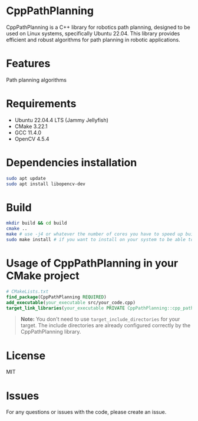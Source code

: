 # CppPathPlanning

CppPathPlanning is a C++ library for robotics path planning, designed to be used on Linux systems, specifically Ubuntu 22.04. This library provides efficient and robust algorithms for path planning in robotic applications.

# Features
Path planning algorithms

# Requirements
- Ubuntu 22.04.4 LTS (Jammy Jellyfish)
- CMake 3.22.1
- GCC 11.4.0
- OpenCV 4.5.4

# Dependencies installation

```bash
sudo apt update
sudo apt install libopencv-dev
```

# Build

```bash
mkdir build && cd build
cmake ..
make # use -j4 or whatever the number of cores you have to speed up build process
sudo make install # if you want to install on your system to be able to use find_package in your own CMake project
```

# Usage of CppPathPlanning in your CMake project

```cmake
# CMakeLists.txt
find_package(CppPathPlanning REQUIRED)
add_executable(your_executable src/your_code.cpp)
target_link_libraries(your_executable PRIVATE CppPathPlanning::cpp_path_planning)
```

> **Note:** You don't need to use `target_include_directories` for your target. The include directories are already configured correctly by the CppPathPlanning library.

# License
MIT

# Issues
For any questions or issues with the code, please create an issue.

